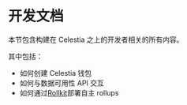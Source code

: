 # 开发文档

本节包含构建在 Celestia 之上的开发者相关的所有内容。

其中包括：

- 如何创建 Celestia 钱包
- 如何与数据可用性 API 交互
- 如何通过[Rollkit](https://rollkit.dev/)部署自主 rollups
